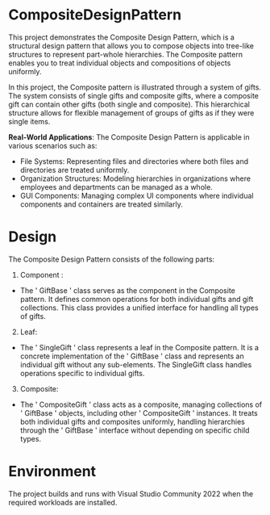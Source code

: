 # CompositeDesignPattern

This project demonstrates the Composite Design Pattern, which is a structural design pattern that allows you to compose objects into tree-like structures to represent part-whole hierarchies. The Composite pattern enables you to treat individual objects and compositions of objects uniformly.

In this project, the Composite pattern is illustrated through a system of gifts. The system consists of single gifts and composite gifts, where a composite gift can contain other gifts (both single and composite). This hierarchical structure allows for flexible management of groups of gifts as if they were single items.

**Real-World Applications**: The Composite Design Pattern is applicable in various scenarios such as:

- File Systems: Representing files and directories where both files and directories are treated uniformly.
- Organization Structures: Modeling hierarchies in organizations where employees and departments can be managed as a whole.
- GUI Components: Managing complex UI components where individual components and containers are treated similarly.

# Design

The Composite Design Pattern consists of the following parts:
1. Component :
- The ' GiftBase ' class serves as the component in the Composite pattern. It defines common operations for both individual gifts and gift collections. This class provides a unified interface for handling all types of gifts.
2. Leaf:
- The ' SingleGift ' class represents a leaf in the Composite pattern. It is a concrete implementation of the ' GiftBase ' class and represents an individual gift without any sub-elements. The SingleGift class handles operations specific to individual gifts.
3. Composite:
- The ' CompositeGift ' class acts as a composite, managing collections of ' GiftBase ' objects, including other ' CompositeGift ' instances. It treats both individual gifts and composites uniformly, handling hierarchies through the ' GiftBase ' interface without depending on specific child types.

# Environment
The project builds and runs with Visual Studio Community 2022 when the required workloads are installed.
